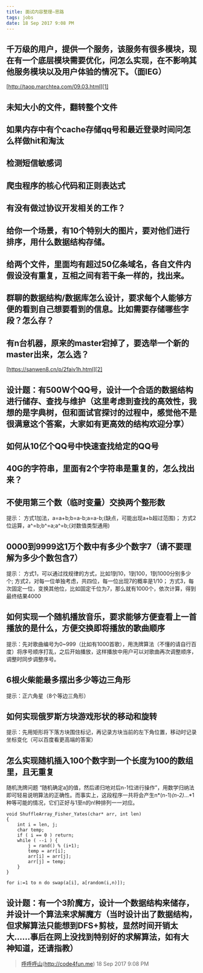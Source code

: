 ```yaml
---
title: 面试内容整理—思路
tags: jobs
date: 18 Sep 2017 9:08 PM
---
```

## 千万级的用户，提供一个服务，该服务有很多模块，现在有一个底层模块需要优化，问怎么实现，在不影响其他服务模块以及用户体验的情况下。（面IEG）
[http://taop.marchtea.com/09.03.html][1]
## 未知大小的文件，翻转整个文件
## 如果内存中有个cache存储qq号和最近登录时间问怎么样做hit和淘汰
## 检测短信敏感词
## 爬虫程序的核心代码和正则表达式

## 有没有做过协议开发相关的工作？
## 给你一个场景，有10个特别大的图片，要对他们进行排序，用什么数据结构存储。
## 给两个文件，里面均有超过50亿条域名，各自文件内假设没有重复，互相之间有若干条一样的，找出来。
## 群聊的数据结构/数据库怎么设计，要求每个人能够方便的看到自己想要看到的信息。比如需要存储哪些字段？怎么存？


## 有n台机器，原来的master宕掉了，要选举一个新的master出来，怎么选？
[https://sanwen8.cn/p/2faiv1h.html][2]
## 设计题：有500W个QQ号，设计一个合适的数据结构进行储存、查找与维护（这里考虑到查找的高效性，我想的是字典树，但和面试官探讨的过程中，感觉他不是很满意这个答案，大家如有更高效的结构欢迎分享）

## 如何从10亿个QQ号中快速查找给定的QQ号
## 40G的字符串，里面有2个字符串是重复的，怎么找出来？
## 不使用第三个数（临时变量）交换两个整形数
提示：
方式1加法，a=a+b;b=a-b;a=a-b;(缺点，可能出现a+b超过范围)；
方式2位运算，a^=b;b^=a;a^=b;(对数值类型通用)
## 0000到9999这1万个数中有多少个数字7（请不要理解为多少个数包含7）
提示：
方式1，可以通过找规律的方式，比如1到10，1到100，1到1000分别多少个;
方式2，对每一位单独考虑，共四位，每一位出现7的概率是1/10；
方式3，每次固定一位，变换其他位，比如固定千位为7，那么就有1000个，依次计算，得到最终结果4000
## 如何实现一个随机播放音乐，要求能够方便查看上一首播放的是什么，方便交换即将播放的歌曲顺序
提示：先对歌曲编号为0\~999（比如有1000首歌），用洗牌算法（不懂的请自行百度）将序号顺序打乱，之后开始播放，这样播放中用户可以对歌曲再次调整顺序，调整时同步调整序号。
## 6根火柴能最多摆出多少等边三角形
提示：正六角星（8个等边三角形）
## 如何实现俄罗斯方块游戏形状的移动和旋转
提示：先用矩形将下落方块围住标记，再记录方块当前的左下角位置，移动时记录坐标变化（可以百度看更高端的答案）
## 怎么实现随机插入100个数字到一个长度为100的数组里，且无重复
随机洗牌问题
“随机确定a[1]()的值，然后递归地对后n-1位进行操作”，用数学归纳法即可轻易说明算法的正确性。而事实上，这段程序一共将会产生n*(n-1)*(n-2)*…*1种等可能的情况，它们正好与1至n的n!种排列一一对应。

	void ShuffleArray_Fisher_Yates(char* arr, int len)
	{
	    int i = len, j;
	    char temp;
	    if ( i == 0 ) return;
	    while ( --i ) {
	        j = rand() % (i+1);
	        temp = arr[i];
	        arr[i] = arr[j];
	        arr[j] = temp;
	    }
	}
	
	for i:=1 to n do swap(a[i], a[random(i,n)]);

## 设计题：有一个3阶魔方，设计一个数据结构来储存，并设计一个算法来求解魔方（当时设计出了数据结构，但求解算法只能想到DFS+剪枝，显然时间开销太大......事后在网上没找到特别好的求解算法，如有大神知道，还请指教）

> [呼呼呼山]()(http://code4fun.me)
> 18 Sep 2017 9:08 PM 

[1]:	http://taop.marchtea.com/09.03.html
[2]:	https://sanwen8.cn/p/2faiv1h.html
